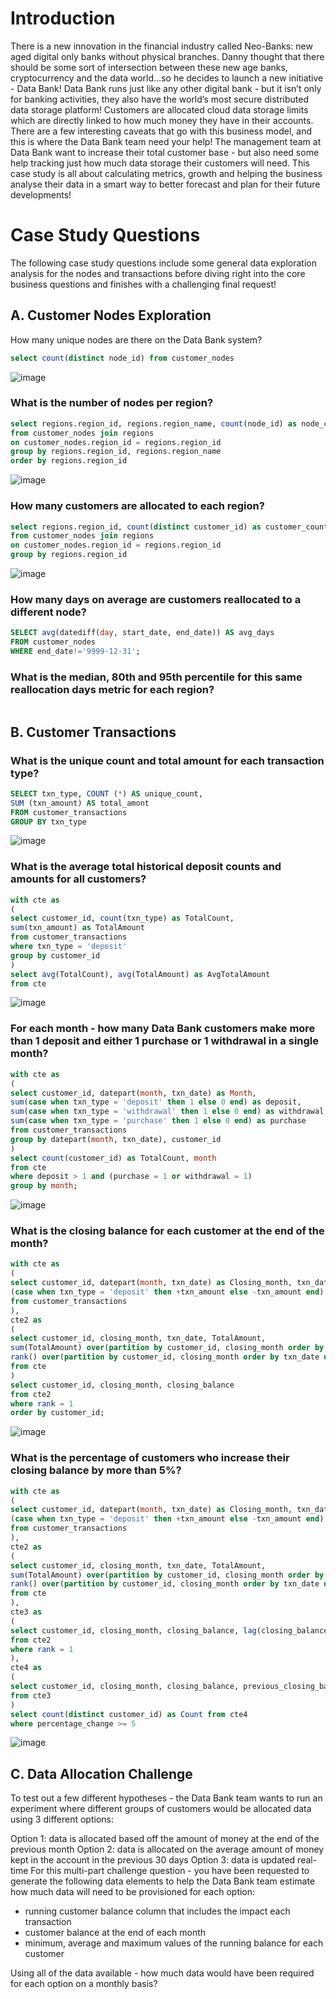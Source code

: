 # Introduction #
There is a new innovation in the financial industry called Neo-Banks: new aged digital only banks without physical branches.
Danny thought that there should be some sort of intersection between these new age banks, cryptocurrency and the data world…so he decides to launch a new initiative - Data Bank!
Data Bank runs just like any other digital bank - but it isn’t only for banking activities, they also have the world’s most secure distributed data storage platform!
Customers are allocated cloud data storage limits which are directly linked to how much money they have in their accounts. There are a few interesting caveats that go with this business model, and this is where the Data Bank team need your help!
The management team at Data Bank want to increase their total customer base - but also need some help tracking just how much data storage their customers will need.
This case study is all about calculating metrics, growth and helping the business analyse their data in a smart way to better forecast and plan for their future developments!


# Case Study Questions #
The following case study questions include some general data exploration analysis for the nodes and transactions before diving right into the core business questions and finishes with a challenging final request!

## A. Customer Nodes Exploration ##
How many unique nodes are there on the Data Bank system?

```sql
select count(distinct node_id) from customer_nodes
```
![image](https://user-images.githubusercontent.com/77920592/192092863-0f91fce2-f6c1-475a-85e4-7566461dc145.png)

### What is the number of nodes per region? ###
```sql
select regions.region_id, regions.region_name, count(node_id) as node_count
from customer_nodes join regions 
on customer_nodes.region_id = regions.region_id
group by regions.region_id, regions.region_name
order by regions.region_id
```

![image](https://user-images.githubusercontent.com/77920592/192093089-df876c49-7097-4028-8b76-627b939ddb07.png)

### How many customers are allocated to each region? ###
```sql
select regions.region_id, count(distinct customer_id) as customer_count
from customer_nodes join regions 
on customer_nodes.region_id = regions.region_id
group by regions.region_id
```

![image](https://user-images.githubusercontent.com/77920592/192093186-9aaea2fd-0f66-486f-b0a3-f6ba0e873ba6.png)

### How many days on average are customers reallocated to a different node? ###
```sql
SELECT avg(datediff(day, start_date, end_date)) AS avg_days
FROM customer_nodes
WHERE end_date!='9999-12-31';
```

### What is the median, 80th and 95th percentile for this same reallocation days metric for each region? ###
```sql
```

## B. Customer Transactions ## 

### What is the unique count and total amount for each transaction type? ###
```sql
SELECT txn_type, COUNT (*) AS unique_count,
SUM (txn_amount) AS total_amont
FROM customer_transactions
GROUP BY txn_type
```
![image](https://user-images.githubusercontent.com/77920592/192097298-6841a19d-daaa-48da-b79c-19fb9417e3aa.png)

### What is the average total historical deposit counts and amounts for all customers? ###
```sql
with cte as
(
select customer_id, count(txn_type) as TotalCount, 
sum(txn_amount) as TotalAmount
from customer_transactions
where txn_type = 'deposit'
group by customer_id
)
select avg(TotalCount), avg(TotalAmount) as AvgTotalAmount
from cte 
```
![image](https://user-images.githubusercontent.com/77920592/196947051-1b2bc3f3-4c33-4d43-b179-46f042f70227.png)

### For each month - how many Data Bank customers make more than 1 deposit and either 1 purchase or 1 withdrawal in a single month? ###
```sql
with cte as
(
select customer_id, datepart(month, txn_date) as Month,
sum(case when txn_type = 'deposit' then 1 else 0 end) as deposit,
sum(case when txn_type = 'withdrawal' then 1 else 0 end) as withdrawal,
sum(case when txn_type = 'purchase' then 1 else 0 end) as purchase
from customer_transactions
group by datepart(month, txn_date), customer_id
)
select count(customer_id) as TotalCount, month
from cte
where deposit > 1 and (purchase = 1 or withdrawal = 1)
group by month;
```
![image](https://user-images.githubusercontent.com/77920592/196954838-39643750-45ac-4cab-b9b7-0a1581d2bcca.png)

### What is the closing balance for each customer at the end of the month? ###
```sql
with cte as
(
select customer_id, datepart(month, txn_date) as Closing_month, txn_date,
(case when txn_type = 'deposit' then +txn_amount else -txn_amount end) as TotalAmount
from customer_transactions 
),
cte2 as
(
select customer_id, closing_month, txn_date, TotalAmount,
sum(TotalAmount) over(partition by customer_id, closing_month order by txn_date asc rows between unbounded preceding and current row) as Closing_balance,
rank() over(partition by customer_id, closing_month order by txn_date desc) as Rank
from cte
)
select customer_id, closing_month, closing_balance
from cte2
where rank = 1
order by customer_id;
```
![image](https://user-images.githubusercontent.com/77920592/196954720-faca7d14-c37f-4cc0-804c-082ce0404e91.png)

### What is the percentage of customers who increase their closing balance by more than 5%? ###
```sql
with cte as
(
select customer_id, datepart(month, txn_date) as Closing_month, txn_date,
(case when txn_type = 'deposit' then +txn_amount else -txn_amount end) as TotalAmount
from customer_transactions 
),
cte2 as
(
select customer_id, closing_month, txn_date, TotalAmount,
sum(TotalAmount) over(partition by customer_id, closing_month order by txn_date asc rows between unbounded preceding and current row) as Closing_balance,
rank() over(partition by customer_id, closing_month order by txn_date desc) as Rank
from cte
),
cte3 as
(
select customer_id, closing_month, closing_balance, lag(closing_balance, 1, 0) over(partition by customer_id order by closing_month asc) as previous_closing_balance
from cte2
where rank = 1
),
cte4 as 
(
select customer_id, closing_month, closing_balance, previous_closing_balance, round(((closing_balance*1.0 - previous_closing_balance) / closing_balance),2) as percentage_change
from cte3
)
select count(distinct customer_id) as Count from cte4
where percentage_change >= 5
```
![image](https://user-images.githubusercontent.com/77920592/196961488-55479fc4-6015-49fe-a3ee-4ea6a68cdc5d.png)

## C. Data Allocation Challenge ##

To test out a few different hypotheses - the Data Bank team wants to run an experiment where different groups of customers would be allocated data using 3 different options:

Option 1: data is allocated based off the amount of money at the end of the previous month
Option 2: data is allocated on the average amount of money kept in the account in the previous 30 days
Option 3: data is updated real-time
For this multi-part challenge question - you have been requested to generate the following data elements to help the Data Bank team estimate how much data will need to be provisioned for each option:
- running customer balance column that includes the impact each transaction
- customer balance at the end of each month
- minimum, average and maximum values of the running balance for each customer

Using all of the data available - how much data would have been required for each option on a monthly basis?
